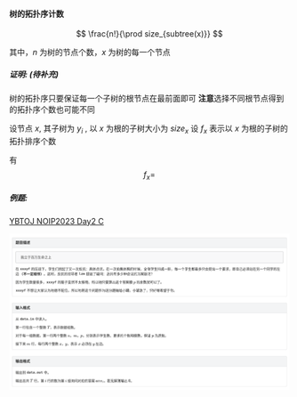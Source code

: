 #### 树的拓扑序计数

$$
\frac{n!}{\prod size_{subtree(x)}}
$$

其中，$n$ 为树的节点个数，$x$ 为树的每一个节点

##### 证明: (待补充)

树的拓扑序只要保证每一个子树的根节点在最前面即可
**注意**选择不同根节点得到的拓扑序个数也可能不同

设节点 $x$, 其子树为 $y_i$ , 以 $x$ 为根的子树大小为 $size_x$
设 $f_x$ 表示以 $x$ 为根的子树的拓扑排序个数

有
$$
f_x = 
$$


##### 例题: 

[YBTOJ NOIP2023 Day2 C](https://www.ybtoj.com.cn/contest/477/problem/3)

![Screenshot](../source/screenshot/YBTOJ/NOIP2023_Day2_C/problem.png)